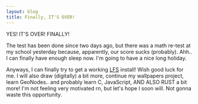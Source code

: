 ```yaml
---
layout: blog
title: Finally, IT'S OVER!
---
```


YES! IT'S OVER! FINALLY!

The test has been done since two days ago, but there was a math re-test at my school yesterday because, apparently, our score sucks (probably). Ahh.. I can finally have enough sleep now. I'm going to have a nice long holiday.

Anyways, I can finally try to get a working [LFS](https://www.linuxfromscratch.org) install! Wish good luck for me. I will also draw (digitally) a bit more, continue my wallpapers project, learn GeoNodes.. and probably learn C, JavaScript, AND ALSO RUST a bit more! I'm not feeling very motivated rn, but let's hope I soon will. Not gonna waste this opportunity.
